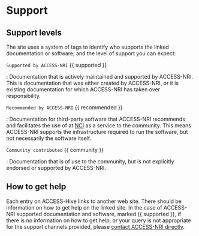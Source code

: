 # Support

## Support levels

The site uses a system of tags to identify who supports the linked documentation or software, and the level of support you can expect:

`Supported by ACCESS-NRI` {{ supported }}

:    Documentation that is actively maintained and supported by ACCESS-NRI. This is documentation that was either created by ACCESS-NRI, or it is existing documentation for which ACCESS-NRI has taken over responsibility.

`Recommended by ACCESS-NRI` {{ recommended }}

:    Documentation for third-party software that ACCESS-NRI recommends and facilitates the use of at [NCI][nci-web] as a service to the community. This means ACCESS-NRI supports the infrastructure required to run the software, but not necessarily the software itself. 

`Community contributed` {{ community }}

:    Documentation that is of use to the community, but is not explicitly endorsed or supported by ACCESS-NRI. 

## How to get help

Each entry on ACCESS-Hive links to another web site. There should be information on how to get help on the linked site. In the case of ACCESS-NRI supported documentation and software, marked {{ supported }}, if there is no information on how to get help, or your query is not appropriate for the support channels provided, please [contact ACCESS-NRI directly][contact].

[contact]: contact.md
[nci-web]: https://www.nci.org.au